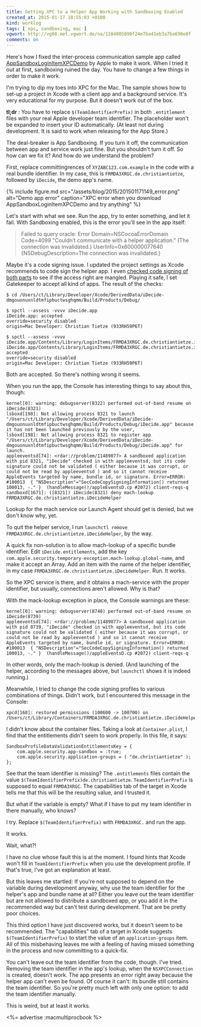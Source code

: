 ```yaml
---
title: Getting XPC to a Helper App Working with Sandboxing Enabled
created_at: 2015-01-17 18:55:03 +0100
kind: worklog
tags: [ xpc, sandboxing, mac ]
vgwort: http://vg08.met.vgwort.de/na/1284005090f24e7ba41eb3a7ba690e0f
comments: on
---
```



Here's how I fixed the inter-process communication sample app called [AppSandboxLoginItemXPCDemo][demo] by Apple to make it work. When I tried it out at first, sandboxing ruined the day. You have to change a few things in order to make it work.

I'm trying to dip my toes into XPC for the Mac. The sample shows how to set-up a project in Xcode with a client app and a background service. It's very educational for my purpose. But it doesn't work out of the box.

**tl;dr**
:   You have to replace `$(TeamIdentifierPrefix)` in both `.entitlement` files with your real Apple developer team identifier. The placeholder won't be expanded to insert your ID automatically. (At least not during development. It is said to work when releasing for the App Store.)

The deal-breaker is App Sandboxing. If you turn it off, the communication between app and service work just fine. But you shouldn't turn it off. So how can we fix it? And how do we understand the problem?

First, replace committingrences of `XYZABC123.com.example` in the code with a real bundle identifier. In my case, this is `FRMDA3XRGC.de.christiantietze`, followed by `iDecide`, the demo app's name.

{% include figure.md src="/assets/blog/2015/201501171149_error.png" alt="Demo app error" caption="XPC error when you download AppSandboxLoginItemXPCDemo and try anything" %}

Let's start with what we see. Run the app, try to enter something, and let it fail. With Sandboxing enabled, this is the error you'll see in the app itself:

> Failed to query oracle: Error Domain=NSCocoaErrorDomain Code=4099 "Couldn’t communicate with a helper application." (The connection was invalidated.) UserInfo=0x600000077640 {NSDebugDescription=The connection was invalidated.}

Maybe it's a code signing issue. I updated the project settings as Xcode recommends to code sign the helper app. I even [checked code signing of both parts][helpersand] to see if the access right are mangled. Playing it safe, I set Gatekeeper to accept all kind of apps. The result of the checks:

    $ cd /Users/ct/Library/Developer/Xcode/DerivedData/iDecide-dmgouonuxnldtmfipbuctwsghqmm/Build/Products/Debug/

    $ spctl --assess -vvvv iDecide.app 
    iDecide.app: accepted
    override=security disabled
    origin=Mac Developer: Christian Tietze (933RH59P6T)

    $ spctl --assess -vvvv iDecide.app/Contents/Library/LoginItems/FRMDA3XRGC.de.christiantietze.iDecideHelper.app/
    iDecide.app/Contents/Library/LoginItems/FRMDA3XRGC.de.christiantietze.iDecideHelper.app/: accepted
    override=security disabled
    origin=Mac Developer: Christian Tietze (933RH59P6T)

Both are accepted. So there's nothing wrong it seems.

When you run the app, the Console has interesting things to say about this, though:

    kernel[0]: warning: debugserver(8322) performed out-of-band resume on iDecide(8321)
    lsboxd[198]: Not allowing process 8321 to launch "/Users/ct/Library/Developer/Xcode/DerivedData/iDecide-dmgouonuxnldtmfipbuctwsghqmm/Build/Products/Debug/iDecide.app" because it has not been launched previously by the user, 
    lsboxd[198]: Not allowing process 8321 to register app "/Users/ct/Library/Developer/Xcode/DerivedData/iDecide-dmgouonuxnldtmfipbuctwsghqmm/Build/Products/Debug/iDecide.app" for launch.
    appleeventsd[74]: <rdar://problem/11489077> A sandboxed application with pid 8321, "iDecide" checked in with appleeventsd, but its code signature could not be validated ( either because it was corrupt, or could not be read by appleeventsd ) and so it cannot receive AppleEvents targeted by name, bundle id, or signature. Error=ERROR: #100013  { "NSDescription"="SecCodeCopySigningInformation() returned 100013, -." }  (handleMessage()/appleEventsD.cp #2072) client-reqs-q
    sandboxd[1671]: ([8321]) iDecide(8321) deny mach-lookup FRMDA3XRGC.de.christiantietze.iDecideHelper

Lookup for the mach service our Launch Agent should get is denied, but we don't know why, yet.

To quit the helper service, I run `launchctl remove FRMDA3XRGC.de.christiantietze.iDecideHelper`, by the way.

A quick fix non-solution is to allow mach-lookup of a specific bundle identifier. Edit `iDecide.entitlements`, add the key `com.apple.security.temporary-exception.mach-lookup.global-name`, and make it accept an Array. Add an item with the name of the helper identifier, in my case `FRMDA3XRGC.de.christiantietze.iDecideHelper`. Run. It works.

So the XPC service is there, and it obtains a mach-service with the proper identifier, but usually, connections aren't allowed. Why is that?

With the mack-lookup exception in place, the Console warnings are these:

    kernel[0]: warning: debugserver(8740) performed out-of-band resume on iDecide(8739)
    appleeventsd[74]: <rdar://problem/11489077> A sandboxed application with pid 8739, "iDecide" checked in with appleeventsd, but its code signature could not be validated ( either because it was corrupt, or could not be read by appleeventsd ) and so it cannot receive AppleEvents targeted by name, bundle id, or signature. Error=ERROR: #100013  { "NSDescription"="SecCodeCopySigningInformation() returned 100013, -." }  (handleMessage()/appleEventsD.cp #2072) client-reqs-q

In other words, only the mach-lookup is denied. (And launching of the helper, according to the messages above, but `launchctl` shows it is indeed running.)

Meanwhile, I tried to change the code signing profiles to various combinations of things. Didn't work, but I encountered this message in the Console:

    xpcd[168]: restored permissions (100600 -> 100700) on /Users/ct/Library/Containers/FRMDA3XRGC.de.christiantietze.iDecideHelper/Container.plist

I didn't know about the container files. Taking a look at `Container.plist`, I find that the entitlements didn't seem to work properly. In this file, it says:

    SandboxProfileDataValidationEntitlementsKey = {
        com.apple.security.app-sandbox = :true;
        com.apple.security.application-groups = ( "de.christiantietze" );
    };

See that the team identifier is missing? The `.entitlements` files contain the value `$(TeamIdentifierPrefix)de.christiantietze`. `TeamIdentifierPrefix` is supposed to equal `FRMDA3XRGC`. The capabilities tab of the target in Xcode tells me that this will be the resulting value, and I trusted it.

But what if the variable is empty? What if I have to put my team identifier in there manually, who knows?

I try. Replace `$(TeamIdentifierPrefix)` with `FRMDA3XRGC.` and run the app.

It works.

Wait, what?!

I have no clue whose fault this is at the moment. I found hints that Xcode won't fill in `TeamIdentifierPrefix` when you use the development profile. If that's true, I've got an explanation at least.

But this leaves me startled: If you're not supposed to depend on the variable during development anyway, why use the team identifier for the helper's app and bundle name at all? Either you leave out the team identifier but are not allowed to distribute a sandboxed app, or you add it in the recommended way but can't test during development. That are be pretty poor choices.

This third option I have just discovered works, but it doesn't seem to be recommended. The "capabilities" tab of a target in Xcode suggests `$(TeamIdentifierPrefix)` to start the value of an `application-groups` item. All of this misbehaving leaves me with a feeling of having missed something in the process and now committing to a quick-fix.

You can't leave out the team identifier from the code, though. I've tried. Removing the team identifier in the app's lookup, when the `NSXPCConnection` is created, doesn't work. The app presents an error right away because the helper app can't even be found. Of course it can't: its bundle still contains the team identifier. So you're pretty much left with only one option: to add the team identifier manually.

This is weird, but at least it works.


<%= advertise :macmultiprocbook %>

[demo]: https://developer.apple.com/library/mac/samplecode/AppSandboxLoginItemXPCDemo/Introduction/Intro.html

[helpersand]: https://developer.apple.com/library/mac/documentation/Security/Conceptual/AppSandboxDesignGuide/AppSandboxInDepth/AppSandboxInDepth.html#//apple_ref/doc/uid/TP40011183-CH3-SW29

